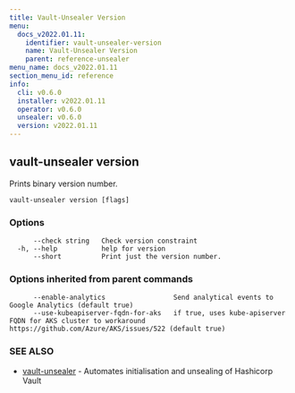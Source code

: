```yaml
---
title: Vault-Unsealer Version
menu:
  docs_v2022.01.11:
    identifier: vault-unsealer-version
    name: Vault-Unsealer Version
    parent: reference-unsealer
menu_name: docs_v2022.01.11
section_menu_id: reference
info:
  cli: v0.6.0
  installer: v2022.01.11
  operator: v0.6.0
  unsealer: v0.6.0
  version: v2022.01.11
---
```


## vault-unsealer version

Prints binary version number.

```
vault-unsealer version [flags]
```

### Options

```
      --check string   Check version constraint
  -h, --help           help for version
      --short          Print just the version number.
```

### Options inherited from parent commands

```
      --enable-analytics                 Send analytical events to Google Analytics (default true)
      --use-kubeapiserver-fqdn-for-aks   if true, uses kube-apiserver FQDN for AKS cluster to workaround https://github.com/Azure/AKS/issues/522 (default true)
```

### SEE ALSO

* [vault-unsealer](/docs/v2022.01.11/reference/unsealer/vault-unsealer)	 - Automates initialisation and unsealing of Hashicorp Vault

